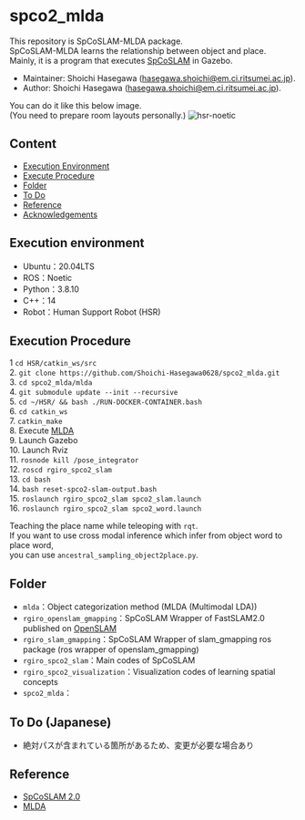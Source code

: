 # spco2_mlda
This repository is SpCoSLAM-MLDA package.  
SpCoSLAM-MLDA learns the relationship between object and place.  
Mainly, it is a program that executes [SpCoSLAM](https://github.com/a-taniguchi/SpCoSLAM2) in Gazebo.

*   Maintainer: Shoichi Hasegawa ([hasegawa.shoichi@em.ci.ritsumei.ac.jp](mailto:hasegawa.shoichi@em.ci.ritsumei.ac.jp)).
*   Author: Shoichi Hasegawa ([hasegawa.shoichi@em.ci.ritsumei.ac.jp](mailto:hasegawa.shoichi@em.ci.ritsumei.ac.jp)).

You can do it like this below image.  
(You need to prepare room layouts personally.)
![hsr-noetic](https://user-images.githubusercontent.com/74911522/137430543-1d35d631-963c-446e-ac13-560b64926d47.png)


## Content
* [Execution Environment](#execution-environment)
* [Execute Procedure](#execute-procedure)
* [Folder](#folder)
* [To Do](#to-do)
* [Reference](#reference)
* [Acknowledgements](#acknowledgements)


## Execution environment  
- Ubuntu：20.04LTS
- ROS：Noetic
- Python：3.8.10
- C++：14
- Robot：Human Support Robot (HSR)


## Execution Procedure
1  `cd HSR/catkin_ws/src`  
2. `git clone https://github.com/Shoichi-Hasegawa0628/spco2_mlda.git`  
3. `cd spco2_mlda/mlda`  
4. `git submodule update --init --recursive`  
5. `cd ~/HSR/ && bash ./RUN-DOCKER-CONTAINER.bash`  
6. `cd catkin_ws`  
7. `catkin_make`  
8. Execute [MLDA](https://github.com/Shoichi-Hasegawa0628/mlda/tree/devel)  
9. Launch Gazebo  
10. Launch Rviz  
11. `rosnode kill /pose_integrator`   
12. `roscd rgiro_spco2_slam`  
13. `cd bash`  
14. `bash reset-spco2-slam-output.bash`  
15. `roslaunch rgiro_spco2_slam spco2_slam.launch`  
16. `roslaunch rgiro_spco2_slam spco2_word.launch`  

Teaching the place name while teleoping with `rqt`.  
If you want to use cross modal inference which infer from object word to place word,  
you can use `ancestral_sampling_object2place.py`.


## Folder
- `mlda`：Object categorization method (MLDA (Multimodal LDA))
- `rgiro_openslam_gmapping`：SpCoSLAM Wrapper of FastSLAM2.0 published on [OpenSLAM](https://openslam-org.github.io/)
- `rgiro_slam_gmapping`：SpCoSLAM Wrapper of slam_gmapping ros package (ros wrapper of openslam_gmapping)
- `rgiro_spco2_slam`：Main codes of SpCoSLAM
- `rgiro_spco2_visualization`：Visualization codes of learning spatial concepts
- `spco2_mlda`：


## To Do (Japanese)
- 絶対パスが含まれている箇所があるため、変更が必要な場合あり


## Reference
- [SpCoSLAM 2.0](https://github.com/a-taniguchi/SpCoSLAM2)
- [MLDA](https://github.com/Shoichi-Hasegawa0628/mlda/tree/devel)
